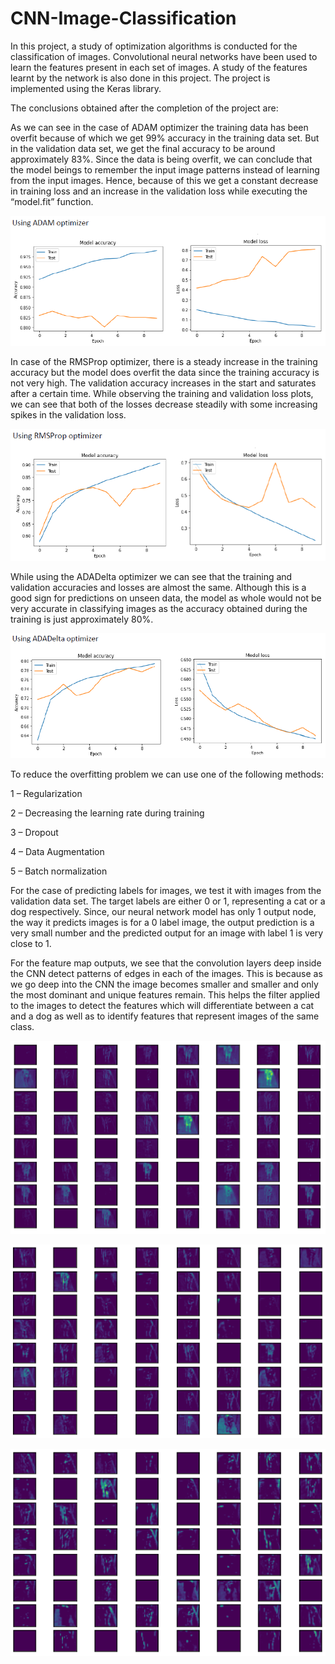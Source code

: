 # CNN-Image-Classification

In this project, a study of optimization algorithms is conducted for the classification of images. Convolutional neural networks have been used to learn the features 
present in each set of images. 
A study of the features learnt by the network is also done in this project.
The project is implemented using the Keras library.

The conclusions obtained after the completion of the project are:

As we can see in the case of ADAM optimizer the training data has been overfit because of which we get 99% accuracy in the training data set. But in the validation data set, we get the final accuracy to be around approximately 83%. Since the data is being overfit, we can conclude that the model beings to remember the input image patterns instead of learning from the input images. Hence, because of this we get a constant decrease in training loss and an increase in the validation loss while executing the “model.fit” function.

![alt text](https://github.com/rohitmurali8/CNN-Image-Classification/blob/master/adam.PNG)

In case of the RMSProp optimizer, there is a steady increase in the training accuracy but the model does overfit the data since the training accuracy is not very high. The validation accuracy increases in the start and saturates after a certain time. While observing the training and validation loss plots, we can see that both of the losses decrease steadily with some increasing spikes in the validation loss.

![alt text](https://github.com/rohitmurali8/CNN-Image-Classification/blob/master/rmsprop.PNG)


While using the ADADelta optimizer we can see that the training and validation accuracies and losses are almost the same. Although this is a good sign for predictions on unseen data, the model as whole would not be very accurate in classifying images as the accuracy obtained during the training is just approximately 80%.

![alt text](https://github.com/rohitmurali8/CNN-Image-Classification/blob/master/adadelta.PNG)

To reduce the overfitting problem we can use one of the following methods:

1 – Regularization

2 – Decreasing the learning rate during training

3 – Dropout

4 – Data Augmentation

5 – Batch normalization

For the case of predicting labels for images, we test it with images from the validation data set. The target labels are either 0 or 1, representing a cat or a dog 
respectively. Since, our neural network model has only 1 output node, the way it predicts images is for a 0 label image, the output prediction is a very small number 
and the predicted output for an image with label 1 is very close to 1.

For the feature map outputs, we see that the convolution layers deep inside the CNN detect patterns of edges in each of the images. This is because as we go deep 
into the CNN the image becomes smaller and smaller and only the most dominant and unique features remain. This helps the filter applied to the images to detect the 
features which will differentiate between a cat and a dog as well as to identify features that represent images of the same class.

![alt text](https://github.com/rohitmurali8/CNN-Image-Classification/blob/master/convolution1.PNG)

![alt text](https://github.com/rohitmurali8/CNN-Image-Classification/blob/master/convolution2.PNG)

![alt text](https://github.com/rohitmurali8/CNN-Image-Classification/blob/master/convolution3.PNG)

